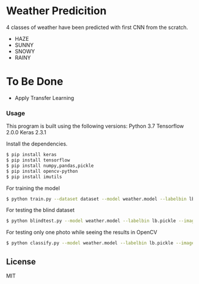 # Weather Predicition

4 classes of weather have been predicted with first CNN from the scratch.

  - HAZE
  - SUNNY
  - SNOWY
  - RAINY

# To Be Done

  - Apply Transfer Learning

### Usage

This program is built using the following versions:
Python 3.7
Tensorflow 2.0.0
Keras 2.3.1

Install the dependencies.

```sh
$ pip install keras
$ pip install tensorflow
$ pip install numpy,pandas,pickle
$ pip install opencv-python
$ pip install imutils
```

For training the model

```sh
$ python train.py --dataset dataset --model weather.model --labelbin lb.pickle
```

For testing the blind dataset

```sh
$ python blindtest.py --model weather.model --labelbin lb.pickle --image examples/test
```

For testing only one photo while seeing the results in OpenCV

```sh
$ python classify.py --model weather.model --labelbin lb.pickle --image examples/HAZE_1.png
```

License
----

MIT
